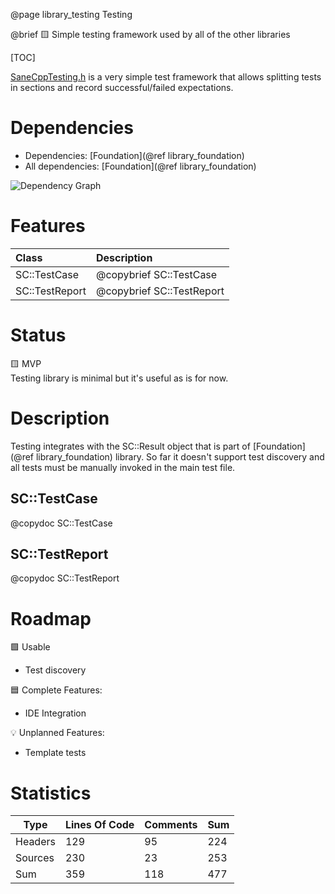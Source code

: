@page library_testing Testing

@brief 🟨 Simple testing framework used by all of the other libraries

[TOC]

[SaneCppTesting.h](https://github.com/Pagghiu/SaneCppLibraries/releases/latest/download/SaneCppTesting.h) is a very simple test framework that allows splitting tests in sections and record successful/failed expectations.

# Dependencies
- Dependencies: [Foundation](@ref library_foundation)
- All dependencies: [Foundation](@ref library_foundation)

![Dependency Graph](Testing.svg)


# Features
| Class             | Description               |
|:------------------|:--------------------------|
| SC::TestCase      | @copybrief SC::TestCase   |      
| SC::TestReport    | @copybrief SC::TestReport |

# Status

🟨 MVP  
Testing library is minimal but it's useful as is for now.

# Description
Testing integrates with the SC::Result object that is part of [Foundation](@ref library_foundation) library.
So far it doesn't support test discovery and all tests must be manually invoked in the main test file.

## SC::TestCase
@copydoc SC::TestCase

## SC::TestReport
@copydoc SC::TestReport

# Roadmap

🟩 Usable
- Test discovery

🟦 Complete Features:
- IDE Integration

💡 Unplanned Features:
- Template tests

# Statistics
| Type      | Lines Of Code | Comments  | Sum   |
|-----------|---------------|-----------|-------|
| Headers   | 129			| 95		| 224	|
| Sources   | 230			| 23		| 253	|
| Sum       | 359			| 118		| 477	|
